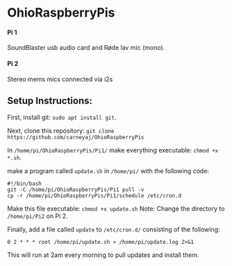 # OhioRaspberryPis

#### Pi 1
SoundBlaster usb audio card and Røde lav mic (mono).

#### Pi 2
Stereo mems mics connected via i2s

## Setup Instructions:

First, install git: `sudo apt install git`.

Next, clone this repository: `git clone https://github.com/carneyaj/OhioRaspberryPis`

In `/home/pi/OhioRaspberryPis/Pi1/` make everything executable: `chmod +x *.sh`.

make a program called `update.sh` in `/home/pi/` with the following code:
```
#!/bin/bash
git -C /home/pi/OhioRaspberryPis/Pi1 pull -v
cp -r /home/pi/OhioRaspberryPis/Pi1/schedule /etc/cron.d
```
Make this file executable: `chmod +x update.sh`
Note: Change the directory to `/home/pi/Pi2` on Pi 2.

Finally, add a file called `update` to `/etc/cron.d/` consisting of the following:
```
0 2 * * * root /home/pi/update.sh > /home/pi/update.log 2>&1
```
This will run at 2am every morning to pull updates and install them.

